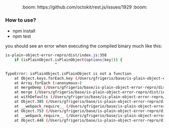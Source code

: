 <p align="center">
  <h3 align="center"></h3>

  <p align="center">
     :boom: https://github.com/octokit/rest.js/issues/1929 :boom:
    <br />
  </p>
</p>

### How to use?

- npm install
- npm test

you should see an error when executing the compiled binary much like this:

```bash
is-plain-object-error-repro/dist/index.js:358
    if (isPlainObject.isPlainObject(options[key])) {
                      ^

TypeError: isPlainObject.isPlainObject is not a function
    at Object.keys.forEach.key (/Users/gfrigerio/base/is-plain-object-error-repro/dist/index.js:358:23)
    at Array.forEach (<anonymous>)
    at mergeDeep (/Users/gfrigerio/base/is-plain-object-error-repro/dist/index.js:357:24)
    at merge (/Users/gfrigerio/base/is-plain-object-error-repro/dist/index.js:399:25)
    at withDefaults (/Users/gfrigerio/base/is-plain-object-error-repro/dist/index.js:695:20)
    at Object.385 (/Users/gfrigerio/base/is-plain-object-error-repro/dist/index.js:723:18)
    at __webpack_require__ (/Users/gfrigerio/base/is-plain-object-error-repro/dist/index.js:24:31)
    at Object.753 (/Users/gfrigerio/base/is-plain-object-error-repro/dist/index.js:2831:16)
    at __webpack_require__ (/Users/gfrigerio/base/is-plain-object-error-repro/dist/index.js:24:31)
    at Object.448 (/Users/gfrigerio/base/is-plain-object-error-repro/dist/index.js:748:15)

```
